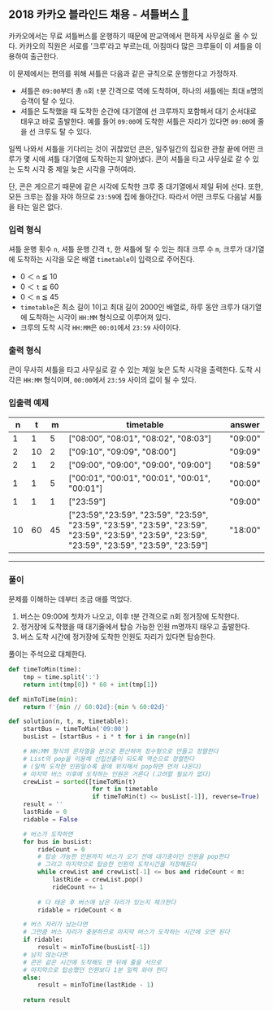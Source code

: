 ## 2018 카카오 블라인드 채용 - 셔틀버스 [🔗](https://programmers.co.kr/learn/courses/30/lessons/17678)

카카오에서는 무료 셔틀버스를 운행하기 때문에 판교역에서 편하게 사무실로 올 수 있다. 카카오의 직원은 서로를 '크루'라고 부르는데, 아침마다 많은 크루들이 이 셔틀을 이용하여 출근한다.

이 문제에서는 편의를 위해 셔틀은 다음과 같은 규칙으로 운행한다고 가정하자.

- 셔틀은 `09:00`부터 총 `n`회 `t`분 간격으로 역에 도착하며, 하나의 셔틀에는 최대 `m`명의 승객이 탈 수 있다.
- 셔틀은 도착했을 때 도착한 순간에 대기열에 선 크루까지 포함해서 대기 순서대로 태우고 바로 출발한다. 예를 들어 `09:00`에 도착한 셔틀은 자리가 있다면 `09:00`에 줄을 선 크루도 탈 수 있다.

일찍 나와서 셔틀을 기다리는 것이 귀찮았던 콘은, 일주일간의 집요한 관찰 끝에 어떤 크루가 몇 시에 셔틀 대기열에 도착하는지 알아냈다. 콘이 셔틀을 타고 사무실로 갈 수 있는 도착 시각 중 제일 늦은 시각을 구하여라.

단, 콘은 게으르기 때문에 같은 시각에 도착한 크루 중 대기열에서 제일 뒤에 선다. 또한, 모든 크루는 잠을 자야 하므로 `23:59`에 집에 돌아간다. 따라서 어떤 크루도 다음날 셔틀을 타는 일은 없다.

### 입력 형식

셔틀 운행 횟수 `n`, 셔틀 운행 간격 `t`, 한 셔틀에 탈 수 있는 최대 크루 수 `m`, 크루가 대기열에 도착하는 시각을 모은 배열 `timetable`이 입력으로 주어진다.

- 0 ＜ `n` ≦ 10
- 0 ＜ `t` ≦ 60
- 0 ＜ `m` ≦ 45
- `timetable`은 최소 길이 1이고 최대 길이 2000인 배열로, 하루 동안 크루가 대기열에 도착하는 시각이 `HH:MM` 형식으로 이루어져 있다.
- 크루의 도착 시각 `HH:MM`은 `00:01`에서 `23:59` 사이이다.

### 출력 형식

콘이 무사히 셔틀을 타고 사무실로 갈 수 있는 제일 늦은 도착 시각을 출력한다. 도착 시각은 `HH:MM` 형식이며, `00:00`에서 `23:59` 사이의 값이 될 수 있다.

### 입출력 예제

| n    | t    | m    | timetable                                                    | answer  |
| ---- | ---- | ---- | ------------------------------------------------------------ | ------- |
| 1    | 1    | 5    | ["08:00", "08:01", "08:02", "08:03"]                         | "09:00" |
| 2    | 10   | 2    | ["09:10", "09:09", "08:00"]                                  | "09:09" |
| 2    | 1    | 2    | ["09:00", "09:00", "09:00", "09:00"]                         | "08:59" |
| 1    | 1    | 5    | ["00:01", "00:01", "00:01", "00:01", "00:01"]                | "00:00" |
| 1    | 1    | 1    | ["23:59"]                                                    | "09:00" |
| 10   | 60   | 45   | ["23:59","23:59", "23:59", "23:59", "23:59", "23:59", "23:59", "23:59", "23:59", "23:59", "23:59", "23:59", "23:59", "23:59", "23:59", "23:59"] | "18:00" |

---

 ### 풀이

문제를 이해하는 데부터 조금 애를 먹었다.

1. 버스는 09:00에 첫차가 나오고, 이후 t분 간격으로 n회 정거장에 도착한다.
2. 정거장에 도착했을 때 대기줄에서 탑승 가능한 인원 m명까지 태우고 출발한다.
3. 버스 도착 시간에 정거장에 도착한 인원도 자리가 있다면 탑승한다.

풀이는 주석으로 대체한다.

```python
def timeToMin(time):
    tmp = time.split(':')
    return int(tmp[0]) * 60 + int(tmp[1])

def minToTime(min):
    return f'{min // 60:02d}:{min % 60:02d}'

def solution(n, t, m, timetable):
    startBus = timeToMin('09:00')
    busList = [startBus + i * t for i in range(n)]

    # HH:MM 형식의 문자열을 분으로 환산하여 정수형으로 만들고 정렬한다
    # List의 pop을 이용해 선입선출이 되도록 역순으로 정렬한다
    # (일찍 도착한 인원일수록 끝에 위치해서 pop하면 먼저 나온다)
   	# 마지막 버스 이후에 도착하는 인원은 거른다 (고려할 필요가 없다)
    crewList = sorted([timeToMin(t)
                       for t in timetable 
                       if timeToMin(t) <= busList[-1]], reverse=True)
    result = ''
    lastRide = 0
    ridable = False

    # 버스가 도착하면
    for bus in busList:
        rideCount = 0
        # 탑승 가능한 인원까지 버스가 오기 전에 대기중이던 인원을 pop한다
        # 그리고 마지막으로 탑승한 인원의 도착시간을 저장해둔다
        while crewList and crewList[-1] <= bus and rideCount < m:
            lastRide = crewList.pop()
            rideCount += 1
        
        # 다 태운 후 버스에 남은 자리가 있는지 체크한다
        ridable = rideCount < m

    # 버스 자리가 남는다면
    # 그만큼 버스 자리가 충분하므로 마지막 버스가 도착하는 시간에 오면 된다
    if ridable:
        result = minToTime(busList[-1])
    # 남지 않는다면
    # 콘은 같은 시간에 도착해도 맨 뒤에 줄을 서므로
    # 마지막으로 탑승했던 인원보다 1분 일찍 와야 한다
    else:
        result = minToTime(lastRide - 1)
    
    return result
```

